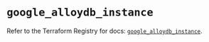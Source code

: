 # `google_alloydb_instance`

Refer to the Terraform Registry for docs: [`google_alloydb_instance`](https://registry.terraform.io/providers/hashicorp/google/6.32.0/docs/resources/alloydb_instance).
